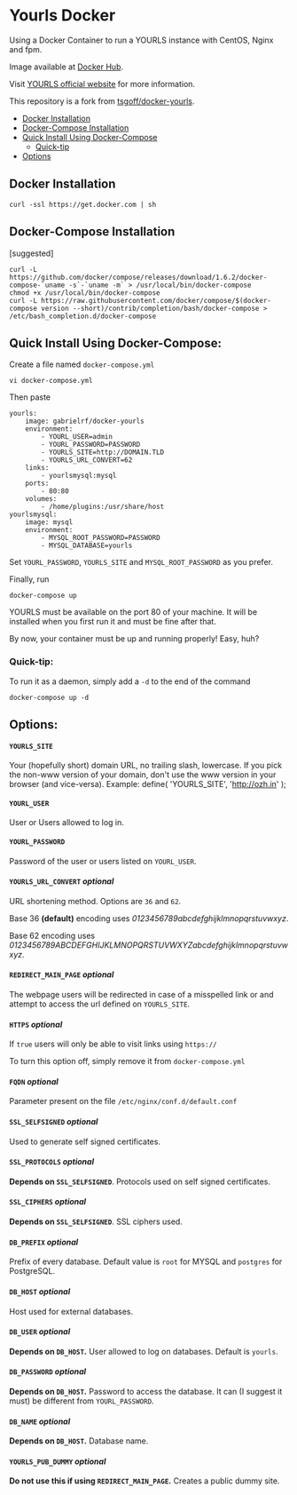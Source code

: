 # Yourls Docker

Using a Docker Container to run a YOURLS instance with CentOS, Nginx and fpm.

Image available at [Docker Hub](https://hub.docker.com/r/gabrielrf/docker-yourls/).

Visit [YOURLS official website](http://yourls.org) for more information.

This repository is a fork from [tsgoff/docker-yourls](https://github.com/tsgoff/docker-yourls).

* [Docker Installation](#docker-installation)
* [Docker-Compose Installation](#docker-compose-installation)
* [Quick Install Using Docker-Compose](#quick-install-using-docker-compose)
  * [Quick-tip](#quick-tip)
* [Options](#options)

## Docker Installation

```
curl -ssl https://get.docker.com | sh
```

## Docker-Compose Installation
[suggested]
```
curl -L https://github.com/docker/compose/releases/download/1.6.2/docker-compose-`uname -s`-`uname -m` > /usr/local/bin/docker-compose
chmod +x /usr/local/bin/docker-compose
curl -L https://raw.githubusercontent.com/docker/compose/$(docker-compose version --short)/contrib/completion/bash/docker-compose > /etc/bash_completion.d/docker-compose
```

## Quick Install Using Docker-Compose:

Create a file named `docker-compose.yml`
```
vi docker-compose.yml
```
Then paste
```
yourls:
    image: gabrielrf/docker-yourls
    environment:
        - YOURL_USER=admin
        - YOURL_PASSWORD=PASSWORD
        - YOURLS_SITE=http://DOMAIN.TLD
        - YOURLS_URL_CONVERT=62
    links:
        - yourlsmysql:mysql
    ports:
        - 80:80
    volumes:
        - /home/plugins:/usr/share/host
yourlsmysql:
    image: mysql
    environment:
        - MYSQL_ROOT_PASSWORD=PASSWORD
        - MYSQL_DATABASE=yourls
```
Set `YOURL_PASSWORD`, `YOURLS_SITE` and `MYSQL_ROOT_PASSWORD` as you prefer.

Finally, run
```
docker-compose up
```

YOURLS must be available on the port 80 of your machine. It will be installed when you first run it and must be fine after that.

By now, your container must be up and running properly! Easy, huh?

### Quick-tip:
To run it as a daemon, simply add a `-d` to the end of the command
```
docker-compose up -d
```

## Options:

#### `YOURLS_SITE`
Your (hopefully short) domain URL, no trailing slash, lowercase. If you pick the non-www version of your domain, don't use the www version in your browser (and vice-versa).
Example: define( 'YOURLS_SITE', 'http://ozh.in' );

#### `YOURL_USER`
User or Users allowed to log in.

#### `YOURL_PASSWORD`
Password of the user or users listed on `YOURL_USER`.

#### `YOURLS_URL_CONVERT` _optional_
URL shortening method. Options are `36` and `62`.

Base 36 __(default)__ encoding uses _0123456789abcdefghijklmnopqrstuvwxyz_.

Base 62 encoding uses _0123456789ABCDEFGHIJKLMNOPQRSTUVWXYZabcdefghijklmnopqrstuvwxyz_.

#### `REDIRECT_MAIN_PAGE` _optional_
The webpage users will be redirected in case of a misspelled link or and attempt to access the url defined on `YOURLS_SITE`.

#### `HTTPS` _optional_
If `true` users will only be able to visit links using `https://`

To turn this option off, simply remove it from `docker-compose.yml`

#### `FQDN` _optional_
Parameter present on the file `/etc/nginx/conf.d/default.conf`

#### `SSL_SELFSIGNED` _optional_
Used to generate self signed certificates.

#### `SSL_PROTOCOLS` _optional_
__Depends on `SSL_SELFSIGNED`__.
Protocols used on self signed certificates.

#### `SSL_CIPHERS` _optional_
__Depends on `SSL_SELFSIGNED`__.
SSL ciphers used.

#### `DB_PREFIX` _optional_
Prefix of every database. Default value is `root` for MYSQL and `postgres` for PostgreSQL.

#### `DB_HOST` _optional_
Host used for external databases.

#### `DB_USER` _optional_
__Depends on `DB_HOST`.__ User allowed to log on databases. Default is `yourls`.

#### `DB_PASSWORD` _optional_
__Depends on `DB_HOST`.__ Password to access the database. It can (I suggest it must) be different from `YOURL_PASSWORD`.

#### `DB_NAME` _optional_
__Depends on `DB_HOST`.__ Database name.

#### `YOURLS_PUB_DUMMY` _optional_
__Do not use this if using `REDIRECT_MAIN_PAGE`.__ Creates a public dummy site.
